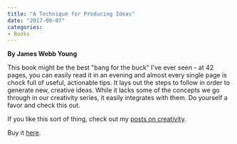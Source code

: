 ```yaml
---
title: "A Technique for Producing Ideas"
date: "2017-09-07"
categories:
- Books
---
```


**By James Webb Young**

This book might be the best "bang for the buck" I've ever seen - at 42 pages, you can easily read it in an evening and almost every single page is chock full of useful, actionable tips. It lays out the steps to follow in order to generate new, creative ideas. While it lacks some of the concepts we go through in our creativity series, it easily integrates with them. Do yourself a favor and check this out.

If you like this sort of thing, check out my [posts on creativity](jpowellrussell.com/tags/creativity/).

Buy it [here](https://smile.amazon.com/Technique-Producing-Ideas-James-Young-ebook/dp/B00N33OYPI/ref=sr_1_1?s=digital-text&ie=UTF8&qid=1507241480&sr=1-1&keywords=a+technique+for+producing+ideas).
